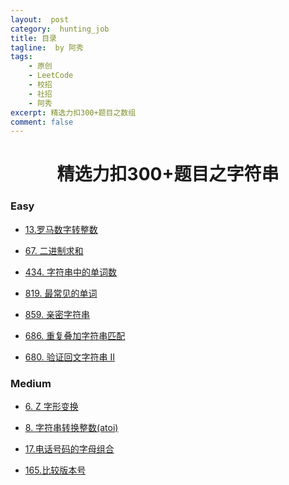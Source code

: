 ```yaml
---
layout:  post
category:  hunting_job
title: 目录
tagline:  by 阿秀
tags:
    - 原创
    - LeetCode
    - 校招
    - 社招
    - 阿秀
excerpt: 精选力扣300+题目之数组
comment: false
---
```






<h1 align="center">精选力扣300+题目之字符串</h1>

<p id="easy"></p>

### Easy

- [13.罗马数字转整数](/notes/03-hunting_job/03-algorithm/03-leetcode/02-字符串/easy/13.罗马数字转整数.md)

- [67. 二进制求和](/notes/03-hunting_job/03-algorithm/03-leetcode/02-字符串/easy/67.二进制求和.md)

- [434. 字符串中的单词数](/notes/03-hunting_job/03-algorithm/03-leetcode/02-字符串/easy/434.字符串中的单词数.md)

- [819. 最常见的单词](/notes/03-hunting_job/03-algorithm/03-leetcode/02-字符串/easy/819.最常见的单词.md)

- [859. 亲密字符串](/notes/03-hunting_job/03-algorithm/03-leetcode/02-字符串/easy/859.亲密字符串.md)

- [686. 重复叠加字符串匹配](/notes/03-hunting_job/03-algorithm/03-leetcode/02-字符串/easy/686.重复叠加字符串匹配.md)

- [680. 验证回文字符串 Ⅱ](/notes/03-hunting_job/03-algorithm/03-leetcode/02-字符串/easy/680.验证回文字符串Ⅱ.md)

<p id="medium"></p>

###  Medium 

- [6. Z 字形变换](/notes/03-hunting_job/03-algorithm/03-leetcode/02-字符串/medium/6.Z字形变换.md)

- [8. 字符串转换整数(atoi)](/notes/03-hunting_job/03-algorithm/03-leetcode/02-字符串/medium/8.字符串转换整数.md)

- [17.电话号码的字母组合](/notes/03-hunting_job/03-algorithm/03-leetcode/02-字符串/medium/17.电话号码的字母组合.md)

- [165.比较版本号](/notes/03-hunting_job/03-algorithm/03-leetcode/02-字符串/medium/165.比较版本号.md)


<p id="hard"></p>
